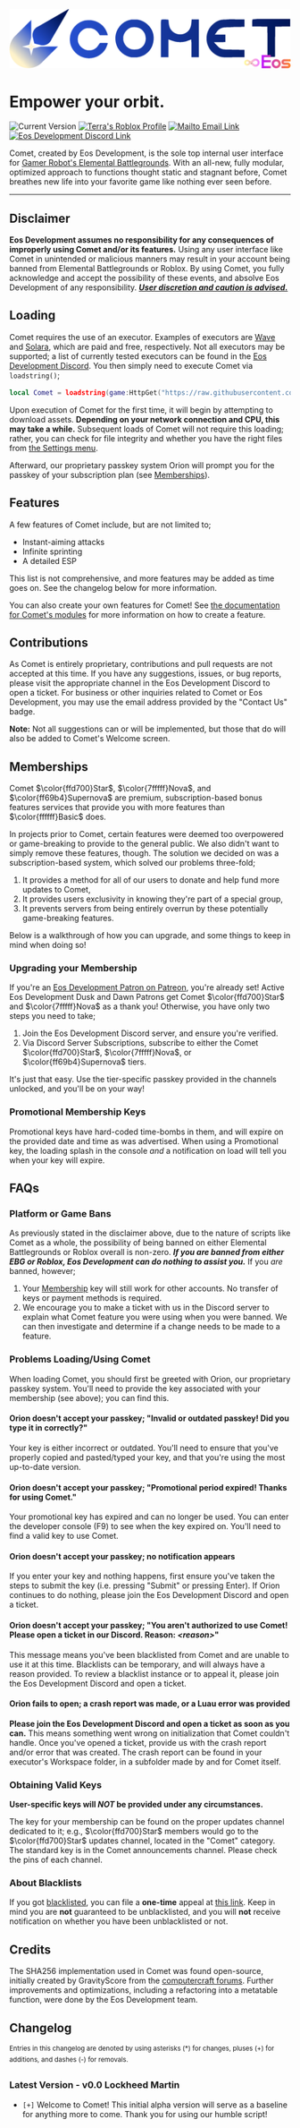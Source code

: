 <p align="center">
    <img src="images/Logo.png">
</p>

# Empower your orbit.

![Current Version](https://img.shields.io/badge/Version-v0.0%20Lockheed%20Martin-2650d0)
[![Terra's Roblox Profile](https://img.shields.io/badge/Developer's-Profile-2650d0)](https://www.roblox.com/users/32573334/profile)
[![Mailto Email Link](https://img.shields.io/badge/Contact-Us-2650d0)](mailto:ebgui.staff@gmail.com)
[![Eos Development Discord Link](https://img.shields.io/badge/Eos%20Development-Discord-2650d0)](https://discord.gg/z3QZzFJBvj)

Comet, created by Eos Development, is the sole top internal user interface for [Gamer Robot's Elemental Battlegrounds](https://www.roblox.com/games/566399244/SOLAR-Elemental-Battlegrounds). With an all-new, fully modular, optimized approach to functions thought static and stagnant before, Comet breathes new life into your favorite game like nothing ever seen before.

---

## Disclaimer

**Eos Development assumes no responsibility for any consequences of improperly using Comet and/or its features.** Using any user interface like Comet in unintended or malicious manners may result in your account being banned from Elemental Battlegrounds or Roblox. By using Comet, you fully acknowledge and accept the possibility of these events, and absolve Eos Development of any responsibility. ***<u>User discretion and caution is advised.</u>***

<!-- 
===
The Terms and Conditions line below has been commented out, as one will be drafted
when Comet is nearing full production.
===

## Terms and Conditions

You can view the Terms and Conditions for using this script [at this link.](https://bit.ly/EosTnC) While using Comet and its features, you will be bound by these terms; read them carefully.
-->

## Loading

Comet requires the use of an executor. Examples of executors are [Wave](https://getwave.gg) and [Solara](https://getsolara.dev), which are paid and free, respectively. Not all executors may be supported; a list of currently tested executors can be found in the [Eos Development Discord](https://discord.gg/z3QZzFJBvj). You then simply need to execute Comet via `loadstring()`;

```lua
local Comet = loadstring(game:HttpGet("https://raw.githubusercontent.com/Eos-Comet/Comet/master/Comet.lua"))()
```

Upon execution of Comet for the first time, it will begin by attempting to download assets. **Depending on your network connection and CPU, this may take a while.** Subsequent loads of Comet will not require this loading; rather, you can check for file integrity and whether you have the right files from [the Settings menu](docs/features.md).

Afterward, our proprietary passkey system Orion will prompt you for the passkey of your subscription plan (see [Memberships](#memberships)). 

## Features

A few features of Comet include, but are not limited to;

- Instant-aiming attacks
- Infinite sprinting
- A detailed ESP

This list is not comprehensive, and more features may be added as time goes on. See the changelog below for more information.

You can also create your own features for Comet! See [the documentation for Comet's modules](docs/modules.md) for more information on how to create a feature.

## Contributions

As Comet is entirely proprietary, contributions and pull requests are not accepted at this time. If you have any suggestions, issues, or bug reports, please visit the appropriate channel in the Eos Development Discord to open a ticket. For business or other inquiries related to Comet or Eos Development, you may use the email address provided by the "Contact Us" badge.

**Note:** Not all suggestions can or will be implemented, but those that do will also be added to Comet's Welcome screen.

## Memberships

Comet $\color{ffd700}Star$, $\color{7fffff}Nova$, and $\color{ff69b4}Supernova$ are premium, subscription-based bonus features services that provide you with more features than $\color{ffffff}Basic$ does.

In projects prior to Comet, certain features were deemed too overpowered or game-breaking to provide to the general public. We also didn't want to simply remove these features, though. The solution we decided on was a subscription-based system, which solved our problems three-fold;
1. It provides a method for all of our users to donate and help fund more updates to Comet,
2. It provides users exclusivity in knowing they're part of a special group,
3. It prevents servers from being entirely overrun by these potentially game-breaking features.

Below is a walkthrough of how you can upgrade, and some things to keep in mind when doing so!

### Upgrading your Membership

If you're an [Eos Development Patron on Patreon](https://www.patreon.com/user?u=78750394), you're already set! Active Eos Development Dusk and Dawn Patrons get Comet $\color{ffd700}Star$ and $\color{7fffff}Nova$ as a thank you! Otherwise, you have only two steps you need to take;

1. Join the Eos Development Discord server, and ensure you're verified.
2. Via Discord Server Subscriptions, subscribe to either the Comet $\color{ffd700}Star$, $\color{7fffff}Nova$, or $\color{ff69b4}Supernova$ tiers.

It's just that easy. Use the tier-specific passkey provided in the channels unlocked, and you'll be on your way!

<!--
===
This section is not currently in use as the Terms of Use for Comet are still being drafted.
When Comet is in full production and the Terms of Use have been created, this will be
visible.
===

### Membership Passkey Sharing

Pursuant to section *X* of the Comet Terms of Use, membership keys are *not* to be given to other users. Those who want the current key for their tier are required to go through the same methods every member uses; checking the appropriate Discord channel. Please refer to the [Comet Terms of Use](https://example.com) for more information regarding this.-->

### Promotional Membership Keys

Promotional keys have hard-coded time-bombs in them, and will expire on the provided date and time as was advertised. When using a Promotional key, the loading splash in the console *and* a notification on load will tell you when your key will expire.

## FAQs

### Platform or Game Bans

As previously stated in the disclaimer above<!-- *and* in section X of the Comet Terms of Use -->, due to the nature of scripts like Comet as a whole, the possibility of being banned on either Elemental Battlegrounds or Roblox overall is non-zero. ***If you are banned from either EBG or Roblox, Eos Development can do nothing to assist you.*** If you *are* banned, however;

1. Your [Membership](#memberships) key will still work for other accounts. No transfer of keys or payment methods is required.
2. We encourage you to make a ticket with us in the Discord server to explain what Comet feature you were using when you were banned. We can then investigate and determine if a change needs to be made to a feature.

### Problems Loading/Using Comet

When loading Comet, you should first be greeted with Orion, our proprietary passkey system. You'll need to provide the key associated with your membership (see above); you can find this. 

#### Orion doesn't accept your passkey; "Invalid or outdated passkey! Did you type it in correctly?"

Your key is either incorrect or outdated. You'll need to ensure that you've properly copied and pasted/typed your key, and that you're using the most up-to-date version. 

#### Orion doesn't accept your passkey; "Promotional period expired! Thanks for using Comet."

Your promotional key has expired and can no longer be used. You can enter the developer console (F9) to see when the key expired on. You'll need to find a valid key to use Comet.

#### Orion doesn't accept your passkey; no notification appears

If you enter your key and nothing happens, first ensure you've taken the steps to submit the key (i.e. pressing "Submit" or pressing Enter). If Orion continues to do nothing, please join the Eos Development Discord and open a ticket.

#### Orion doesn't accept your passkey; "You aren't authorized to use Comet! Please open a ticket in our Discord. Reason: *\<reason>*"

This message means you've been blacklisted from Comet and are unable to use it at this time. Blacklists can be temporary, and will always have a reason provided. To review a blacklist instance or to appeal it, please join the Eos Development Discord and open a ticket.

#### Orion fails to open; a crash report was made, or a Luau error was provided

**Please join the Eos Development Discord and open a ticket as soon as you can.** This means something went wrong on initialization that Comet couldn't handle. Once you've opened a ticket, provide us with the crash report and/or error that was created. The crash report can be found in your executor's Workspace folder, in a subfolder made by and for Comet itself.

### Obtaining Valid Keys

**User-specific keys will *NOT* be provided under any circumstances.**

The key for your membership can be found on the proper updates channel dedicated to it; e.g., $\color{ffd700}Star$ members would go to the $\color{ffd700}Star$ updates channel, located in the "Comet" category. The standard key is in the Comet announcements channel. Please check the pins of each channel.

### About Blacklists

If you got [blacklisted](#orion-doesnt-accept-your-passkey-you-arent-authorized-to-use-comet-please-open-a-ticket-in-our-discord-reason-reason), you can file a **one-time** appeal at [this link](https://example.com). Keep in mind you are **not** guaranteed to be unblacklisted, and you will **not** receive notification on whether you have been unblacklisted or not.

## Credits

The SHA256 implementation used in Comet was found open-source, initially created by GravityScore from the [computercraft forums](http://www.computercraft.info/forums2/index.php?/topic/8169-sha-256-in-pure-lua/). Further improvements and optimizations, including a refactoring into a metatable function, were done by the Eos Development team.

## Changelog

<sup>Entries in this changelog are denoted by using asterisks (*) for changes, pluses (+) for additions, and dashes (-) for removals.</sup>

### Latest Version - v0.0 Lockheed Martin

- `[+]` Welcome to Comet! This initial alpha version will serve as a baseline for anything more to come. Thank you for using our humble script!